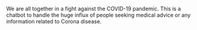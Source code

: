 We are all together in a fight against the COVID-19 pandemic. This is a chatbot to handle the huge influx of people seeking medical advice or any information related to Corona disease.
